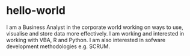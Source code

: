 # hello-world
I am a Business Analyst in the corporate world working on ways to use, visualise and store data more effectively. I am working and interested in working with VBA, R and Python. I am also interested in sofware development methodologies e.g. SCRUM.

